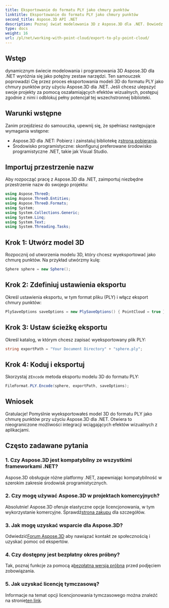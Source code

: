 ```yaml
---
title: Eksportowanie do formatu PLY jako chmury punktów
linktitle: Eksportowanie do formatu PLY jako chmury punktów
second_title: Aspose.3D API .NET
description: Poznaj świat modelowania 3D z Aspose.3D dla .NET. Dowiedz się, jak bez wysiłku eksportować modele do formatu PLY. Ulepsz swoje projekty dzięki oszałamiającym efektom wizualnym.
type: docs
weight: 16
url: /pl/net/working-with-point-cloud/export-to-ply-point-cloud/
---
```

## Wstęp
dynamicznym świecie modelowania i programowania 3D Aspose.3D dla .NET wyróżnia się jako potężny zestaw narzędzi. Ten samouczek poprowadzi Cię przez proces eksportowania modeli 3D do formatu PLY jako chmury punktów przy użyciu Aspose.3D dla .NET. Jeśli chcesz ulepszyć swoje projekty za pomocą oszałamiających efektów wizualnych, postępuj zgodnie z nimi i odblokuj pełny potencjał tej wszechstronnej biblioteki.
## Warunki wstępne
Zanim przejdziesz do samouczka, upewnij się, że spełniasz następujące wymagania wstępne:
-  Aspose.3D dla .NET: Pobierz i zainstaluj bibliotekę z[strona pobierania](https://releases.aspose.com/3d/net/).
- Środowisko programistyczne: skonfiguruj preferowane środowisko programistyczne .NET, takie jak Visual Studio.
## Importuj przestrzenie nazw
Aby rozpocząć pracę z Aspose.3D dla .NET, zaimportuj niezbędne przestrzenie nazw do swojego projektu:
```csharp
using Aspose.ThreeD;
using Aspose.ThreeD.Entities;
using Aspose.ThreeD.Formats;
using System;
using System.Collections.Generic;
using System.Linq;
using System.Text;
using System.Threading.Tasks;
```
## Krok 1: Utwórz model 3D
Rozpocznij od utworzenia modelu 3D, który chcesz wyeksportować jako chmurę punktów. Na przykład utwórzmy kulę:
```csharp
Sphere sphere = new Sphere();
```
## Krok 2: Zdefiniuj ustawienia eksportu
Określ ustawienia eksportu, w tym format pliku (PLY) i włącz eksport chmury punktów:
```csharp
PlySaveOptions saveOptions = new PlySaveOptions() { PointCloud = true };
```
## Krok 3: Ustaw ścieżkę eksportu
Określ katalog, w którym chcesz zapisać wyeksportowany plik PLY:
```csharp
string exportPath = "Your Document Directory" + "sphere.ply";
```
## Krok 4: Koduj i eksportuj
 Skorzystaj z`Encode` metoda eksportu modelu 3D do formatu PLY:
```csharp
FileFormat.PLY.Encode(sphere, exportPath, saveOptions);
```
## Wniosek
Gratulacje! Pomyślnie wyeksportowałeś model 3D do formatu PLY jako chmurę punktów przy użyciu Aspose.3D dla .NET. Otwiera to nieograniczone możliwości integracji wciągających efektów wizualnych z aplikacjami.

## Często zadawane pytania
### 1. Czy Aspose.3D jest kompatybilny ze wszystkimi frameworkami .NET?
Aspose.3D obsługuje różne platformy .NET, zapewniając kompatybilność w szerokim zakresie środowisk programistycznych.
### 2. Czy mogę używać Aspose.3D w projektach komercyjnych?
 Absolutnie! Aspose.3D oferuje elastyczne opcje licencjonowania, w tym wykorzystanie komercyjne. Sprawdź[strona zakupu](https://purchase.aspose.com/buy) dla szczegółów.
### 3. Jak mogę uzyskać wsparcie dla Aspose.3D?
 Odwiedzić[Forum Aspose.3D](https://forum.aspose.com/c/3d/18) aby nawiązać kontakt ze społecznością i uzyskać pomoc od ekspertów.
### 4. Czy dostępny jest bezpłatny okres próbny?
 Tak, poznaj funkcje za pomocą a[bezpłatna wersja próbna](https://releases.aspose.com/) przed podjęciem zobowiązania.
### 5. Jak uzyskać licencję tymczasową?
 Informacje na temat opcji licencjonowania tymczasowego można znaleźć na stronie[ten link](https://purchase.aspose.com/temporary-license/).